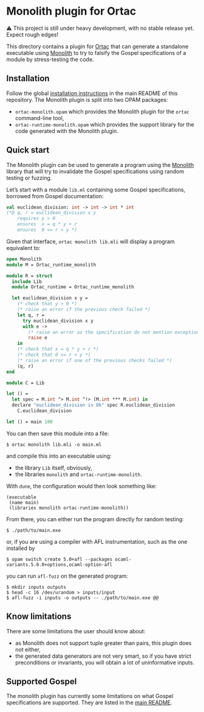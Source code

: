 # Monolith plugin for Ortac

:warning: This project is still under heavy development, with no
stable release yet. Expect rough edges!

This directory contains a plugin for [Ortac] that can generate a
standalone executable using [Monolith] to try to falsify the Gospel
specifications of a module by stress-testing the code.

[Ortac]: ../../README.md
[Monolith]: https://gitlab.inria.fr/fpottier/monolith

## Installation

Follow the global [installation instructions] in the main README of
this repository. The Monolith plugin is split into two OPAM packages:

- `ortac-monolith.opam` which provides the Monolith plugin for the
  `ortac` command-line tool,
- `ortac-runtime-monolith.opam` which provides the support library for
  the code generated with the Monolith plugin.

[installation instructions]: ../../README.md#installation


## Quick start

The Monolith plugin can be used to generate a program using the
[Monolith] library that will try to invalidate the Gospel
specifications using random testing or fuzzing.

Let’s start with a module `lib.ml` containing some Gospel
specifications, borrowed from Gospel documentation:

```ocaml
val euclidean_division: int -> int -> int * int
(*@ q, r = euclidean_division x y
    requires y > 0
    ensures  x = q * y + r
    ensures  0 <= r < y *)
```

Given that interface, `ortac monolith lib.mli` will display a program
equivalent to:

```ocaml
open Monolith
module M = Ortac_runtime_monolith

module R = struct
  include Lib
  module Ortac_runtime = Ortac_runtime_monolith

  let euclidean_division x y =
    (* check that y > 0 *)
    (* raise an error if the previous check failed *)
    let q, r =
      try euclidean_division x y
      with e ->
        (* raise an error as the specification do not mention exceptions *)
        raise e
    in
    (* check that x = q * y + r *)
    (* check that 0 <= r < y *)
    (* raise an error if one of the previous checks failed *)
    (q, r)
end

module C = Lib

let () =
  let spec = M.int ^> M.int ^!> (M.int *** M.int) in
  declare "euclidean_division is Ok" spec R.euclidean_division
    C.euclidean_division

let () = main 100
```

You can then save this module into a file:

```shell
$ ortac monolith lib.mli -o main.ml
```

and compile this into an executable using:

- the library `Lib` itself, obviously,
- the libraries `monolith` and `ortac-runtime-monolith`.

With `dune`, the configuration would then look something like:

```dune
(executable
 (name main)
 (libraries monolith ortac-runtime-monolith))
```

From there, you can either run the program directly for random
testing:

```shell
$ ./path/to/main.exe
```

or, if you are using a compiler with AFL instrumentation, such as the
one installed by

```shell
$ opam switch create 5.0+afl --packages ocaml-variants.5.0.0+options,ocaml-option-afl
```

you can run `afl-fuzz` on the generated program:

```shell
$ mkdir inputs outputs
$ head -c 16 /dev/urandom > inputs/input
$ afl-fuzz -i inputs -o outputs -- ./path/to/main.exe @@
```

## Know limitations

There are some limitations the user should know about:

- as Monolith does not support tuple greater than pairs, this plugin
  does not either,
- the generated data generators are not very smart, so if you have
  strict preconditions or invariants, you will obtain a lot of
  uninformative inputs.


## Supported Gospel

The monolith plugin has currently some limitations on what Gospel
specifications are supported. They are listed in the [main README].

[main README]: ../../README.md#supported-gospel
